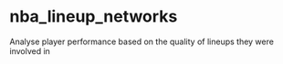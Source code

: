 # nba_lineup_networks
Analyse player performance based on the quality of lineups they were involved in

